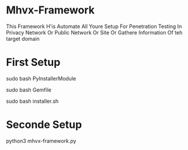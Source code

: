# Mhvx-Framework
This Framework H'is Automate All Youre Setup For Penetration Testing In Privacy Network Or Public Network Or Site Or Gathere Information Of teh target domain

# First Setup

sudo bash PyInstallerModule

sudo bash Gemfile

sudo bash installer.sh

# Seconde Setup 

python3 mhvx-framework.py
